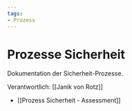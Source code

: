 ```yaml
---
tags:
- Prozess
---
```

# Prozesse Sicherheit
Dokumentation der Sicherheit-Prozesse.

Verantwortlich: [[Janik von Rotz]]

* [[Prozess Sicherheit - Assessment]]